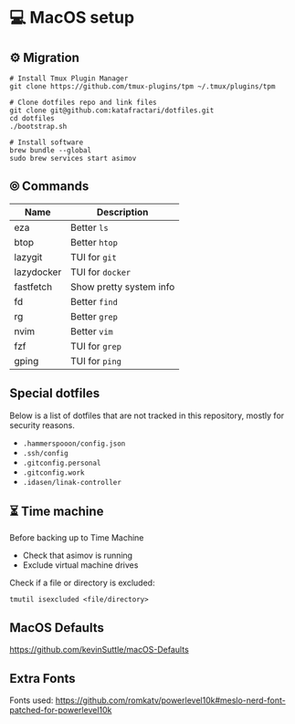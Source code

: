 # 💻 MacOS setup

## ⚙️ Migration

```
# Install Tmux Plugin Manager
git clone https://github.com/tmux-plugins/tpm ~/.tmux/plugins/tpm
```

```
# Clone dotfiles repo and link files
git clone git@github.com:katafractari/dotfiles.git
cd dotfiles
./bootstrap.sh
```

```
# Install software
brew bundle --global
sudo brew services start asimov
```
## ⦾ Commands

| Name       | Description             |
|------------|-------------------------|
| eza        | Better `ls`             |
| btop       | Better `htop`           |
| lazygit    | TUI for `git`           |
| lazydocker | TUI for `docker`        |
| fastfetch  | Show pretty system info |
| fd         | Better `find`           |
| rg         | Better `grep`           |
| nvim       | Better `vim`            |
| fzf        | TUI for `grep`          |
| gping      | TUI for `ping`          |

## Special dotfiles

Below is a list of dotfiles that are not tracked in this repository, mostly for security reasons.

- `.hammerspooon/config.json`
- `.ssh/config`
- `.gitconfig.personal`
- `.gitconfig.work`
- `.idasen/linak-controller`

## ⏳ Time machine

Before backing up to Time Machine

- Check that asimov is running
- Exclude virtual machine drives

Check if a file or directory is excluded:
```
tmutil isexcluded <file/directory>
```

## MacOS Defaults

https://github.com/kevinSuttle/macOS-Defaults

## Extra Fonts

Fonts used: https://github.com/romkatv/powerlevel10k#meslo-nerd-font-patched-for-powerlevel10k
